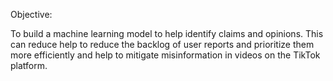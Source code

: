Objective:

To  build a machine learning model to help identify claims and opinions. This can reduce help to reduce the backlog of user reports and prioritize them more efficiently and help to mitigate misinformation in videos on the TikTok platform.
